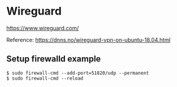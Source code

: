 # Wireguard

https://www.wireguard.com/

Reference: https://dnns.no/wireguard-vpn-on-ubuntu-18.04.html

## Setup firewalld example
```
$ sudo firewall-cmd --add-port=51820/udp --permanent
$ sudo firewall-cmd --reload
```
